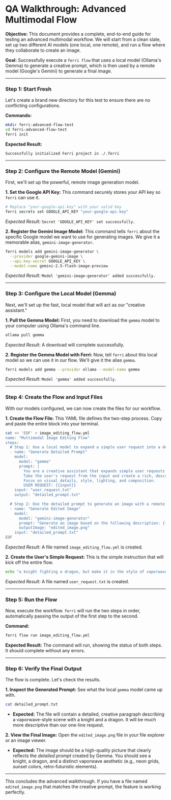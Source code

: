 # QA Walkthrough: Advanced Multimodal Flow

**Objective:** This document provides a complete, end-to-end guide for testing an advanced multimodal workflow. We will start from a clean slate, set up two different AI models (one local, one remote), and run a flow where they collaborate to create an image.

**Goal:** Successfully execute a `ferri flow` that uses a local model (Ollama's Gemma) to generate a creative prompt, which is then used by a remote model (Google's Gemini) to generate a final image.

---

### Step 1: Start Fresh

Let's create a brand new directory for this test to ensure there are no conflicting configurations.

**Commands:**
```bash
mkdir ferri-advanced-flow-test
cd ferri-advanced-flow-test
ferri init
```

**Expected Result:**
```
Successfully initialized Ferri project in ./.ferri
```

---

### Step 2: Configure the Remote Model (Gemini)

First, we'll set up the powerful, remote image generation model.

**1. Set the Google API Key:**
This command securely stores your API key so `ferri` can use it.
```bash
# Replace "your-google-api-key" with your valid key
ferri secrets set GOOGLE_API_KEY "your-google-api-key"
```
*Expected Result:* `Secret 'GOOGLE_API_KEY' set successfully.`

**2. Register the Gemini Image Model:**
This command tells `ferri` about the specific Google model we want to use for generating images. We give it a memorable alias, `gemini-image-generator`.
```bash
ferri models add gemini-image-generator \
  --provider google-gemini-image \
  --api-key-secret GOOGLE_API_KEY \
  --model-name gemini-2.5-flash-image-preview
```
*Expected Result:* `Model 'gemini-image-generator' added successfully.`

---

### Step 3: Configure the Local Model (Gemma)

Next, we'll set up the fast, local model that will act as our "creative assistant."

**1. Pull the Gemma Model:**
First, you need to download the `gemma` model to your computer using Ollama's command line.
```bash
ollama pull gemma
```
*Expected Result:* A download will complete successfully.

**2. Register the Gemma Model with Ferri:**
Now, tell `ferri` about this local model so we can use it in our flow. We'll give it the alias `gemma`.
```bash
ferri models add gemma --provider ollama --model-name gemma
```
*Expected Result:* `Model 'gemma' added successfully.`

---

### Step 4: Create the Flow and Input Files

With our models configured, we can now create the files for our workflow.

**1. Create the Flow File:**
This YAML file defines the two-step process. Copy and paste the entire block into your terminal.
```bash
cat << 'EOF' > image_editing_flow.yml
name: "Multimodal Image Editing Flow"
steps:
  # Step 1: Use a local model to expand a simple user request into a detailed prompt.
  - name: "Generate Detailed Prompt"
    model:
      model: "gemma"
      prompt: |
        You are a creative assistant that expands simple user requests into detailed, imaginative prompts for an AI image generator.
        Take the user's request from the input and create a rich, descriptive paragraph.
        Focus on visual details, style, lighting, and composition.
        USER REQUEST: {{input}}
    input: "user_request.txt"
    output: "detailed_prompt.txt"

  # Step 2: Use the detailed prompt to generate an image with a remote model.
  - name: "Generate Edited Image"
    model:
      model: "gemini-image-generator"
      prompt: "Generate an image based on the following description: {{input}}"
      outputImage: "edited_image.png"
    input: "detailed_prompt.txt"
EOF
```
*Expected Result:* A file named `image_editing_flow.yml` is created.

**2. Create the User's Simple Request:**
This is the simple instruction that will kick off the entire flow.
```bash
echo "a knight fighting a dragon, but make it in the style of vaporwave" > user_request.txt
```
*Expected Result:* A file named `user_request.txt` is created.

---

### Step 5: Run the Flow

Now, execute the workflow. `ferri` will run the two steps in order, automatically passing the output of the first step to the second.

**Command:**
```bash
ferri flow run image_editing_flow.yml
```

**Expected Result:**
The command will run, showing the status of both steps. It should complete without any errors.

---

### Step 6: Verify the Final Output

The flow is complete. Let's check the results.

**1. Inspect the Generated Prompt:**
See what the local `gemma` model came up with.
```bash
cat detailed_prompt.txt
```
*   **Expected:** The file will contain a detailed, creative paragraph describing a vaporwave-style scene with a knight and a dragon. It will be much more descriptive than our one-line request.

**2. View the Final Image:**
Open the `edited_image.png` file in your file explorer or an image viewer.
*   **Expected:** The image should be a high-quality picture that clearly reflects the *detailed prompt* created by Gemma. You should see a knight, a dragon, and a distinct vaporwave aesthetic (e.g., neon grids, sunset colors, retro-futuristic elements).

---

This concludes the advanced walkthrough. If you have a file named `edited_image.png` that matches the creative prompt, the feature is working perfectly.